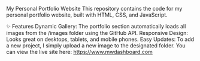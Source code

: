 My Personal Portfolio Website This repository contains the code for my personal portfolio website, built with HTML, CSS, and JavaScript.

✨ Features Dynamic Gallery: The portfolio section automatically loads all images from the /images folder using the GitHub API. Responsive Design: Looks great on desktops, tablets, and mobile phones. Easy Updates: To add a new project, I simply upload a new image to the designated folder. You can view the live site here: https://www.mwdashboard.com